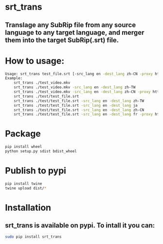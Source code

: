 # srt_trans
## Translage any SubRip file from any source language to any target language, and merger them into the target SubRip(.srt) file.

# How to usage:

```bash
Usage: srt_trans test_file.srt [-src_lang en -dest_lang zh-CN -proxy http://youdomain:your_port]
Example:
    srt_trans ./test_video.mkv
    srt_trans ./test_video.mkv -src_lang en -dest_lang zh-TW
    srt_trans ./test_video.mkv -src_lang en -dest_lang zh-CN -proxy http://127.0.0.1:8118
    srt_trans ./test/test_file.srt
    srt_trans ./test/test_file.srt -src_lang en -dest_lang zh-TW
    srt_trans ./test/test_file.srt -src_lang en -dest_lang ja
    srt_trans ./test/test_file.srt -src_lang en -dest_lang zh-CN
    srt_trans ./test/test_file.srt -src_lang en -dest_lang fr -proxy http://127.0.0.1:8118
```

# Package
```bash
pip install wheel
python setup.py sdist bdist_wheel
```

# Publish to pypi
```bash
pip install twine
twine upload dist/*
```

# Installation
## srt_trans is available on pypi. To intall it you can:
```bash
sudo pip install srt_trans
```